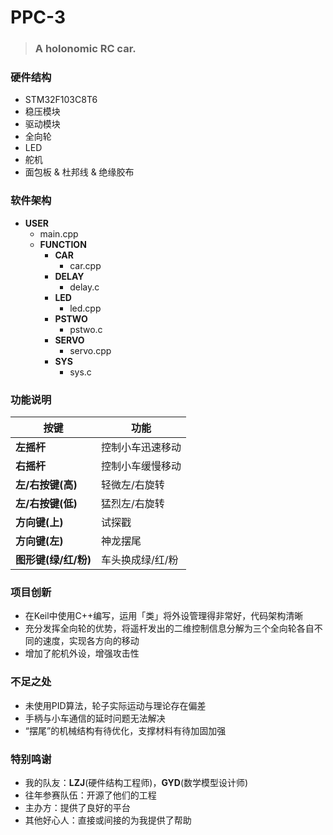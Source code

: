 # PPC-3
> ### A holonomic RC car.


### 硬件结构
* STM32F103C8T6
* 稳压模块
* 驱动模块
* 全向轮
* LED
* 舵机
* 面包板 & 杜邦线 & 绝缘胶布


### 软件架构
* **USER**
    - main.cpp
    - **FUNCTION**
        + **CAR**
            * car.cpp
        + **DELAY**
            * delay.c
        + **LED**
            * led.cpp
        + **PSTWO**
            * pstwo.c
        + **SERVO**
            * servo.cpp
        + **SYS**
            * sys.c


### 功能说明
| 按键 | 功能 |
| --- | --- |
| **左摇杆** | 控制小车迅速移动 |
| **右摇杆** | 控制小车缓慢移动 |
| **左/右按键(高)** | 轻微左/右旋转 |
| **左/右按键(低)** | 猛烈左/右旋转 |
| **方向键(上)** | 试探戳 |
| **方向键(左)** | 神龙摆尾 |
| **图形键(绿/红/粉)** | 车头换成绿/红/粉 |


### 项目创新
* 在Keil中使用C++编写，运用「类」将外设管理得非常好，代码架构清晰
* 充分发挥全向轮的优势，将遥杆发出的二维控制信息分解为三个全向轮各自不同的速度，实现各方向的移动
* 增加了舵机外设，增强攻击性


### 不足之处
* 未使用PID算法，轮子实际运动与理论存在偏差
* 手柄与小车通信的延时问题无法解决
* “摆尾”的机械结构有待优化，支撑材料有待加固加强


### 特别鸣谢
* 我的队友：**LZJ**(硬件结构工程师)，**GYD**(数学模型设计师)
* 往年参赛队伍：开源了他们的工程
* 主办方：提供了良好的平台
* 其他好心人：直接或间接的为我提供了帮助